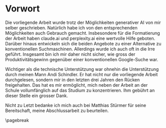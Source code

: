 # Vorwort

Die vorliegende Arbeit wurde trotz der Möglichkeiten generativer AI von
mir selber geschrieben. Natürlich habe ich von den entsprechenden
Möglichkeiten auch Gebrauch gemacht. Insbesondere für die Formatierung
der Arbeit haben claude.ai und perplexity.ai eine wertvolle Hilfe
geboten. Darüber hinaus entwickeln sich die beiden Angebote zu einer
Alternative zu konventionellen Suchmaschinen. Allerdings wurde ich auch
oft in die Irre geführt. Insgesamt bin ich mir daher nicht sicher, wie
gross der Produktivitätsgewinn gegenüber einer konventionellen
Google-Suche war.

Wichtiger als die technische Unterstützung war ohnehin die Unterstützung
durch meinen Mann Andi Schindler. Er hat nicht nur die vorliegende
Arbeit durchgelesen, sondern mir in den letzten drei Jahren den Rücken
freigehalten. Das hat es mir ermöglicht, mich neben der Arbeit an der
Schule vollumfänglich auf das Studium zu konzentrieren. Ihm gebührt an
dieser Stelle ein grosser Dank.

Nicht zu Letzt bedanke ich mich auch bei Matthias Stürmer für seine
Bereitschaft, meine Abschlussarbeit zu beurteilen.

\pagebreak
